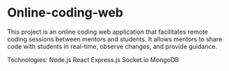 # Online-coding-web

This project is an online coding web application that facilitates remote coding sessions between mentors and students.
It allows mentors to share code with students in real-time, observe changes, and provide guidance. 

Technologies:
Node.js
React
Express.js
Socket.io
MongoDB
